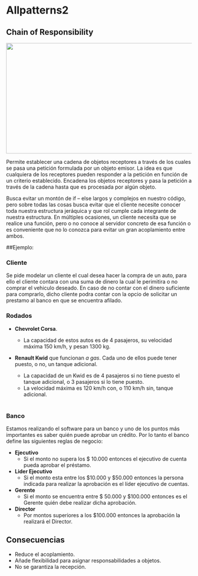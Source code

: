 # Allpatterns2

## Chain of Responsibility

<div align="center"><img src="https://lh6.googleusercontent.com/-3NnctckTzla7TA0IA8Be-AbBu0GJLNWMAyNV8DTowXkvpIxOtGh7vp2DXuYvgzVY0Xg1HE_e-R23dmur2jU0OADeQGrc48oI4xHxlCuJlFrfxvll1M" height="300" width="650"></div>

Permite establecer una cadena de objetos receptores a través de los cuales se pasa una petición formulada por un objeto
emisor. La idea es que cualquiera de los receptores pueden responder a la petición en función de un criterio establecido.
Encadena los objetos receptores y pasa la petición a través de la cadena hasta que es procesada por algún objeto.

Busca evitar un montón de if – else largos y complejos en nuestro código, pero sobre todas las cosas busca evitar que 
el cliente necesite conocer toda nuestra estructura jeráquica y que rol cumple cada integrante de nuestra estructura.
En múltiples ocasiones, un cliente necesita que se realice una función, pero o no conoce al servidor concreto de esa 
función o es conveniente que no lo conozca para evitar un gran acoplamiento entre ambos.


##Ejemplo:

### Cliente
Se pide modelar un cliente el cual desea hacer la compra de un auto, para ello el cliente contara con una suma de dinero la cual  le perimitira o no comprar el vehiculo deseado. 
En caso de no contar con el dinero suficiente para comprarlo, dicho cliente podra contar con la opcio de solicitar un prestamo al banco en que se encuentra afilado.


### Rodados

- **Chevrolet Corsa**. <br>
  - La capacidad de estos autos es de 4 pasajeros, su velocidad máxima 150 km/h, y pesan 1300 kg. <br>

- **Renault Kwid** que funcionan _a gas_. 
  Cada uno de ellos puede tener puesto, o no, un tanque adicional. 
  - La capacidad de un Kwid es de 4 pasajeros si no tiene puesto el tanque adicional, o 3 pasajeros si lo tiene puesto.
  - La velocidad máxima es 120 km/h con, o 110 km/h sin, tanque adicional.
   <br>


### Banco

Estamos realizando el software para un banco y uno de los puntos más importantes es saber quién puede aprobar un crédito. Por lo tanto el banco define las siguientes reglas de negocio:

- **Ejecutivo**
  - Si el monto no supera los $ 10.000 entonces el ejecutivo de cuenta pueda aprobar el préstamo.
- **Lider Ejecutivo**
  - Si el monto esta entre los $10.000 y $50.000 entonces la persona indicada para realizar la aprobación es el líder ejecutivo de cuentas.
- **Gerente**
  - Si el monto se encuentra entre $ 50.000 y $100.000 entonces es el Gerente quién debe realizar dicha aprobación.
- **Director**
  - Por montos superiores a los $100.000 entonces la aprobación la realizará el Director.
  
 ## Consecuencias
 
 - Reduce el acoplamiento.
 - Añade flexibilidad para asignar responsabilidades a objetos.
 - No se garantiza la recepción.
